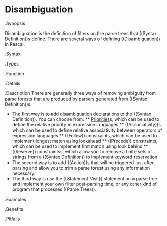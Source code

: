 # Disambiguation

.Synopsis

Disambiguation is the definition of filters on the parse trees that ((Syntax Definition))s define. 
There are several ways of defining ((Disambiguation)) in Rascal.

.Syntax

.Types

.Function

.Details

.Description
There are generally three ways of removing ambiguity from parse forests that are produced by parsers generated from ((Syntax Definition))s.

*  The first way is to add disambiguation declarations to the ((Syntax Definition)). You can choose from:
   **  [Priorities]((Declaration-Priority))s, which can be used to define the relative priority in expression languages
   **  ((Associativity))s, which can be used to define relative associativity between operators of 
       expression languages
   **  ((Follow)) constraints, which can be used to implement longest match using lookahead
   **  ((Precede)) constraints, which can be used to implement first match using look behind
   **  ((Reserve)) constraintss, which allow you to remove a finite sets of strings from a ((Syntax Definition))
       to implement keyword reservation
*  The second way is to add ((Action))s that will be triggered just after parsing and allow you to trim a parse forest 
   using any information necessary.
*  The third way is use the ((Statement-Visit)) statement on a parse tree and implement your own filter post-parsing time, 
   or any other kind of program that processes ((Parse Trees)).

.Examples

.Benefits

.Pitfalls

